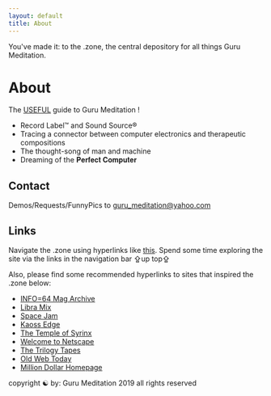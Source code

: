 ```yaml
---
layout: default
title: About
---
```


You've made it: to the .zone, the central depository for all things Guru Meditation.

# About

The <u>USEFUL</u> guide to Guru Meditation !

- Record Label™ and Sound Source®
- Tracing a connector between computer electronics and therapeutic compositions
- The thought-song of man and machine
- Dreaming of the 𝐏𝐞𝐫𝐟𝐞𝐜𝐭 𝐂𝐨𝐦𝐩𝐮𝐭𝐞𝐫

## Contact

Demos/Requests/FunnyPics to <a href="mailto:guru_meditation@yahoo.com?subject=☯">guru_meditation@yahoo.com</a>

## Links

Navigate the .zone using hyperlinks like <a href="https://gurumeditation.zone/hyperlink">this</a>. Spend some time exploring the site via the links in the navigation bar ⇪up top⇪

Also, please find some recommended hyperlinks to sites that inspired the .zone below:

- <a href="https://archive.org/details/info-magazine">INFO=64 Mag Archive</a>
- <a href="https://www.libramix.org/">Libra Mix</a>
- <a href="https://www.spacejam.com/archive/spacejam/movie/jam.htm">Space Jam</a>
- <a href="http://www.kaossedgeofficial.com/">Kaoss Edge</a>
- <a href="http://www.2112.net/syrinx/about.htm">The Temple of Syrinx</a>
- <a href="http://home.mcom.com/home/welcome.html">Welcome to Netscape</a>
- <a href="https://blog.thetrilogytapes.com/">The Trilogy Tapes</a>
- <a href="http://oldweb.today/">Old Web Today</a>
- <a href="http://www.milliondollarhomepage.com/">Million Dollar Homepage</a>


<div class="footer">
copyright ☯ by:
Guru Meditation
2019
all rights reserved
</div>
